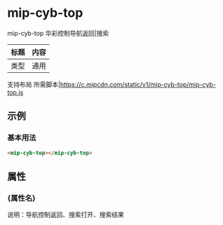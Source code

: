 # mip-cyb-top

mip-cyb-top 华彩控制导航返回|搜索

标题|内容
----|----
类型|通用
支持布局
所需脚本|https://c.mipcdn.com/static/v1/mip-cyb-top/mip-cyb-top.js

## 示例

### 基本用法
```html
<mip-cyb-top></mip-cyb-top>
```

## 属性

### {属性名}

说明：导航控制返回、搜索打开、搜索结果
